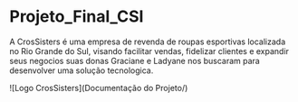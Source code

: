 # Projeto_Final_CSI

A CrosSisters é uma empresa de revenda de roupas esportivas localizada no Rio Grande do Sul, visando facilitar vendas, fidelizar clientes e expandir seus negocios suas donas Graciane e Ladyane nos buscaram para desenvolver uma solução tecnologica.

![Logo CrosSisters](Documentação do Projeto/)

